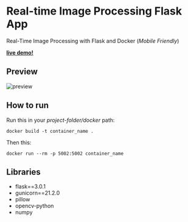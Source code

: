 # Real-time Image Processing Flask App
Real-Time Image Processing with Flask and Docker (*Mobile Friendly*)

[**live demo!**](https://bugramurat.pythonanywhere.com)

## Preview
![preview](https://i.giphy.com/media/v1.Y2lkPTc5MGI3NjExZHVkdXBnYzFnMDJiZzJ6MWdtcGlqeDB3aWlsdjZlYXB2eWFpaGVtZSZlcD12MV9pbnRlcm5hbF9naWZfYnlfaWQmY3Q9Zw/QL61nwJd8HPtS3bDg8/giphy-downsized-large.gif)

## How to run
Run this in your *project-folder/docker* path:
```
docker build -t container_name .
```
Then this:
```
docker run --rm -p 5002:5002 container_name
```

## Libraries
- flask==3.0.1
- gunicorn==21.2.0
- pillow
- opencv-python
- numpy
